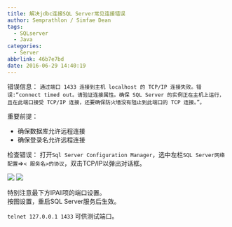 ```yaml
---
title: 解决jdbc连接SQL Server常见连接错误
author: Semprathlon / Simfae Dean
tags:
  - SQLserver
  - Java
categories:
  - Server
abbrlink: 46b7e7bd
date: 2016-06-29 14:40:19
---
```

错误信息：
`通过端口 1433 连接到主机 localhost 的 TCP/IP 连接失败。错误:“connect timed out。请验证连接属性。确保 SQL Server 的实例正在主机上运行，且在此端口接受 TCP/IP 连接，还要确保防火墙没有阻止到此端口的 TCP 连接。”。`

重要前提：
- 确保数据库允许远程连接
- 确保登录名允许远程连接

检查错误：
打开`Sql Server Configuration Manager`，选中左栏`SQL Server网络配置`=>`< 服务名>的协议`，双击TCP/IP以弹出对话框。  

![](__ASSETS_HOST_NAME__/2016/06/捕获0629.png)
![](__ASSETS_HOST_NAME__/2016/06/捕获0629-2.png)

特别注意最下方IPAll项的端口设置。  
按图设置，重启SQL Server服务后生效。

`telnet 127.0.0.1 1433` 可供测试端口。
